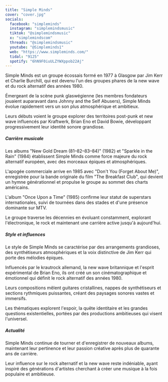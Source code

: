 ```yaml
---
title: "Simple Minds"
cover: "cover.jpg"
socials:
  facebook: "simpleminds"
  instagram: "simplemindsmusic"
  tiktok: "@simplemindsmusic"
  x: "simplemindscom"
  threads: "@simplemindsmusic"
  youtube: "@Simpleminds1"
  web: "https://www.simpleminds.com/"
  tidal: "9125"
  spotify: "6hN9F0iuULZYWXppob22Aj"
---
```


Simple Minds est un groupe écossais formé en 1977 à Glasgow par Jim Kerr et Charlie Burchill, qui est devenu l'un des
groupes phares de la new wave et du rock alternatif des années 1980.

Émergeant de la scène punk glaswégienne (les membres fondateurs jouaient auparavant dans Johnny and the Self Abusers),
Simple Minds évolue rapidement vers un son plus atmosphérique et ambitieux.

Leurs débuts voient le groupe explorer des territoires post-punk et new wave influencés par Kraftwerk, Brian Eno et
David Bowie, développant progressivement leur identité sonore grandiose.

##### Carrière musicale

Les albums "New Gold Dream (81–82–83–84)" (1982) et "Sparkle in the Rain" (1984) établissent Simple Minds comme force
majeure du rock alternatif européen, avec des morceaux épiques et atmosphériques.

L'apogée commerciale arrive en 1985 avec "Don't You (Forget About Me)", enregistrée pour la bande originale du film "The
Breakfast Club", qui devient un hymne générationnel et propulse le groupe au sommet des charts américains.

L'album "Once Upon a Time" (1985) confirme leur statut de superstars internationales, suivi de tournées dans des stades
et d'une présence dominante sur MTV.

Le groupe traverse les décennies en évoluant constamment, explorant l'électronique, le rock et maintenant une carrière
active jusqu'à aujourd'hui.

##### Style et influences

Le style de Simple Minds se caractérise par des arrangements grandioses, des synthétiseurs atmosphériques et la voix
distinctive de Jim Kerr qui porte des mélodies épiques.

Influencés par le krautrock allemand, la new wave britannique et l'esprit expérimental de Brian Eno, ils ont créé un son
cinématographique et émotionnel qui définit le rock alternatif des années 1980.

Leurs compositions mêlent guitares cristallines, nappes de synthétiseurs et sections rythmiques puissantes, créant des
paysages sonores vastes et immersifs.

Les thématiques explorent l'espoir, la quête identitaire et les grandes questions existentielles, portées par des
productions ambitieuses qui visent l'universel.

##### Actualité

Simple Minds continue de tourner et d'enregistrer de nouveaux albums, maintenant leur pertinence et leur passion
créative après plus de quarante ans de carrière.

Leur influence sur le rock alternatif et la new wave reste indéniable, ayant inspiré des générations d'artistes
cherchant à créer une musique à la fois populaire et ambitieuse.
